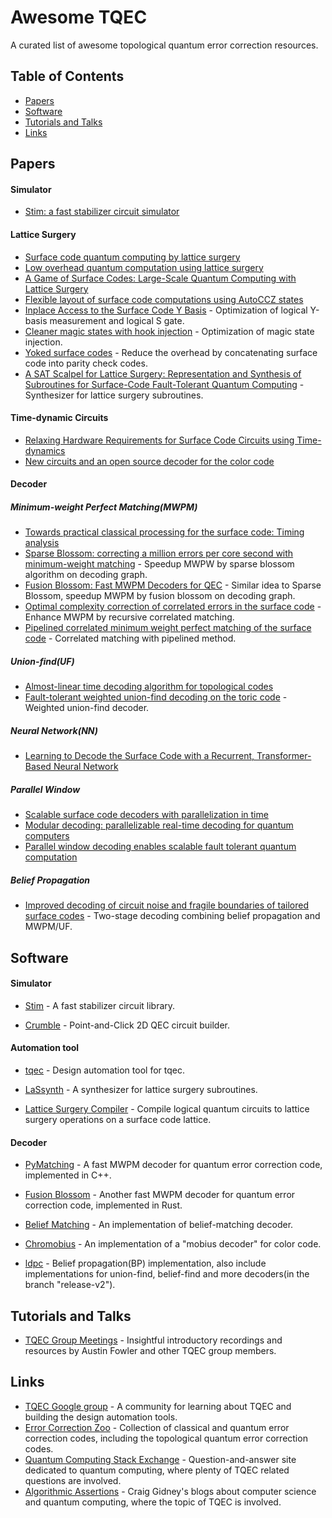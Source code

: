 # Awesome TQEC

A curated list of awesome topological quantum error correction resources.

## Table of Contents

- [Papers](#papers)
- [Software](#software)
- [Tutorials and Talks](#tutorials-and-talks)
- [Links](#links)

## Papers

#### Simulator

- [Stim: a fast stabilizer circuit simulator](https://arxiv.org/abs/2103.02202)

#### Lattice Surgery

- [Surface code quantum computing by lattice surgery](https://iopscience.iop.org/article/10.1088/1367-2630/14/12/123011)
- [Low overhead quantum computation using lattice surgery](http://arxiv.org/abs/1808.06709)
- [A Game of Surface Codes: Large-Scale Quantum Computing with Lattice Surgery](https://quantum-journal.org/papers/q-2019-03-05-128/)
- [Flexible layout of surface code computations using AutoCCZ states](https://arxiv.org/abs/1905.08916)
- [Inplace Access to the Surface Code Y Basis](https://arxiv.org/abs/2302.07395) - Optimization of logical Y-basis measurement and logical S gate.
- [Cleaner magic states with hook injection](https://arxiv.org/abs/2302.12292) - Optimization of magic state injection.
- [Yoked surface codes](https://arxiv.org/abs/2312.04522) - Reduce the overhead by concatenating surface code into parity check codes.
- [A SAT Scalpel for Lattice Surgery: Representation and Synthesis of Subroutines for Surface-Code Fault-Tolerant Quantum Computing](http://arxiv.org/abs/2404.18369) - 
Synthesizer for lattice surgery subroutines.

#### Time-dynamic Circuits

- [Relaxing Hardware Requirements for Surface Code Circuits using Time-dynamics](https://arxiv.org/abs/2302.02192)
- [New circuits and an open source decoder for the color code](https://arxiv.org/abs/2312.08813)

#### Decoder

##### Minimum-weight Perfect Matching(MWPM)

- [Towards practical classical processing for the surface code: Timing analysis](https://link.aps.org/doi/10.1103/PhysRevA.86.042313)
- [Sparse Blossom: correcting a million errors per core second with minimum-weight matching](http://arxiv.org/abs/2303.15933) - Speedup MWPW by
sparse blossom algorithm on decoding graph.
- [Fusion Blossom: Fast MWPM Decoders for QEC](http://arxiv.org/abs/2305.08307) - Similar idea to Sparse Blossom, speedup MWPM by fusion blossom on
decoding graph.
- [Optimal complexity correction of correlated errors in the surface code](http://arxiv.org/abs/1310.0863) - Enhance MWPM by recursive correlated
matching.
- [Pipelined correlated minimum weight perfect matching of the surface code](http://arxiv.org/abs/2205.09828) - Correlated matching with pipelined
method.

##### Union-find(UF)

- [Almost-linear time decoding algorithm for topological codes](https://arxiv.org/abs/1709.06218)
- [Fault-tolerant weighted union-find decoding on the toric code](https://link.aps.org/doi/10.1103/PhysRevA.102.012419) - Weighted union-find decoder.

##### Neural Network(NN)

- [Learning to Decode the Surface Code with a Recurrent, Transformer-Based Neural Network](http://arxiv.org/abs/2310.05900)

##### Parallel Window

- [Scalable surface code decoders with parallelization in time](http://arxiv.org/abs/2209.09219)
- [Modular decoding: parallelizable real-time decoding for quantum computers](http://arxiv.org/abs/2303.04846)
- [Parallel window decoding enables scalable fault tolerant quantum computation](http://arxiv.org/abs/2209.08552)

##### Belief Propagation

- [Improved decoding of circuit noise and fragile boundaries of tailored surface codes](https://arxiv.org/abs/2203.04948) - Two-stage decoding combining
belief propagation and MWPM/UF.

## Software

#### Simulator

- [Stim](https://github.com/quantumlib/Stim) - A fast stabilizer circuit library.

- [Crumble](https://algassert.com/crumble) - Point-and-Click 2D QEC circuit builder.

#### Automation tool

- [tqec](https://github.com/QCHackers/tqec) - Design automation tool for tqec.

- [LaSsynth](https://zenodo.org/records/11210072) - A synthesizer for lattice surgery subroutines.

- [Lattice Surgery Compiler](https://github.com/latticesurgery-com/lattice-surgery-compiler) - Compile logical quantum circuits to lattice surgery
operations on a surface code lattice.

#### Decoder

- [PyMatching](https://github.com/oscarhiggott/PyMatching) - A fast MWPM decoder for quantum error correction code, implemented in C++.

- [Fusion Blossom](https://github.com/yuewuo/fusion-blossom) - Another fast MWPM decoder for quantum error correction code, implemented in Rust.

- [Belief Matching](https://github.com/oscarhiggott/BeliefMatching) - An implementation of belief-matching decoder.

- [Chromobius](https://github.com/quantumlib/chromobius) - An implementation of a "mobius decoder" for color code.

- [ldpc](https://github.com/quantumgizmos/ldpc) - Belief propagation(BP) implementation, also include implementations for union-find, belief-find and more
decoders(in the branch "release-v2").

## Tutorials and Talks

- [TQEC Group Meetings](https://docs.google.com/spreadsheets/d/11DSA2wzKLOrfTGNHunFvzsMYeO7jZ8Ny8kpzoC_wKQg/edit?resourcekey=0-PdGFkp5s-4XWihMSxk0UIg#gid=0) - Insightful
introductory recordings and resources by Austin Fowler and other TQEC group members.

## Links

- [TQEC Google group](https://groups.google.com/g/tqec-design-automation) - A community for learning about TQEC and
building the design automation tools.
- [Error Correction Zoo](https://errorcorrectionzoo.org/) - Collection of classical and quantum error correction codes, including the
topological quantum error correction codes.
- [Quantum Computing Stack Exchange](https://quantumcomputing.stackexchange.com/) - Question-and-answer site dedicated to quantum computing, where
plenty of TQEC related questions are involved.
- [Algorithmic Assertions](https://algassert.com/) - Craig Gidney's blogs about computer science and quantum computing, where the topic
of TQEC is involved.

